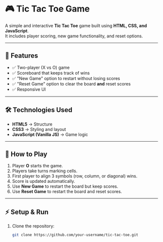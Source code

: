 # 🎮 Tic Tac Toe Game

A simple and interactive **Tic Tac Toe** game built using **HTML, CSS, and JavaScript**.  
It includes player scoring, new game functionality, and reset options.

---

## 🚀 Features
- ✅ Two-player (X vs O) game
- ✅ Scoreboard that keeps track of wins
- ✅ "New Game" option to restart without losing scores
- ✅ "Reset Game" option to clear the board **and** reset scores
- ✅ Responsive UI


---

## 🛠️ Technologies Used
- **HTML5** → Structure  
- **CSS3** → Styling and layout  
- **JavaScript (Vanilla JS)** → Game logic  

---

## 🎯 How to Play
1. Player **O** starts the game.  
2. Players take turns marking cells.  
3. First player to align 3 symbols (row, column, or diagonal) wins.  
4. Score is updated automatically.  
5. Use **New Game** to restart the board but keep scores.  
6. Use **Reset Game** to restart the board and reset scores.

---

## ⚡ Setup & Run
1. Clone the repository:
   ```bash
   git clone https://github.com/your-username/tic-tac-toe.git
